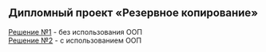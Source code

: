 ## Дипломный проект «Резервное копирование»  

[Решение №1](01_course_paper.py) - без использования ООП  
[Решение №2](03_less_class.py) - с использованием ООП